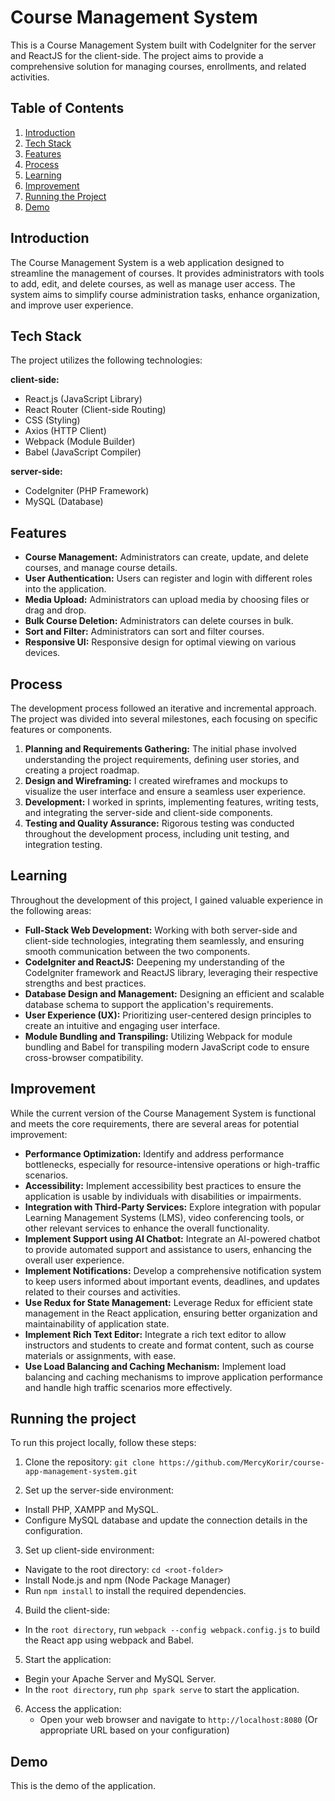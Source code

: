 # Course Management System

This is a Course Management System built with CodeIgniter for the server and ReactJS for the client-side. The project aims to provide a comprehensive solution for managing courses, enrollments, and related activities.

## Table of Contents

1. [Introduction](#introduction)
2. [Tech Stack](#tech-stack)
3. [Features](#features)
4. [Process](#process)
5. [Learning](#learning)
6. [Improvement](#improvement)
7. [Running the Project](#running-the-project)
8. [Demo](#demo)

## Introduction

The Course Management System is a web application designed to streamline the management of courses. It provides administrators with tools to add, edit, and delete courses, as well as manage user access. The system aims to simplify course administration tasks, enhance organization, and improve user experience.

## Tech Stack

The project utilizes the following technologies:

**client-side:**

- React.js (JavaScript Library)
- React Router (Client-side Routing)
- CSS (Styling)
- Axios (HTTP Client)
- Webpack (Module Builder)
- Babel (JavaScript Compiler)

**server-side:**

- CodeIgniter (PHP Framework)
- MySQL (Database)

## Features

- **Course Management:** Administrators can create, update, and delete courses, and manage course details.
- **User Authentication:** Users can register and login with different roles into the application.
- **Media Upload:** Administrators can upload media by choosing files or drag and drop.
- **Bulk Course Deletion:** Administrators can delete courses in bulk.
- **Sort and Filter:** Administrators can sort and filter courses.
- **Responsive UI:** Responsive design for optimal viewing on various devices.

## Process

The development process followed an iterative and incremental approach. The project was divided into several milestones, each focusing on specific features or components.

1. **Planning and Requirements Gathering:** The initial phase involved understanding the project requirements, defining user stories, and creating a project roadmap.
2. **Design and Wireframing:** I created wireframes and mockups to visualize the user interface and ensure a seamless user experience.
3. **Development:** I worked in sprints, implementing features, writing tests, and integrating the server-side and client-side components.
4. **Testing and Quality Assurance:** Rigorous testing was conducted throughout the development process, including unit testing, and integration testing.

## Learning

Throughout the development of this project, I gained valuable experience in the following areas:

- **Full-Stack Web Development:** Working with both server-side and client-side technologies, integrating them seamlessly, and ensuring smooth communication between the two components.
- **CodeIgniter and ReactJS:** Deepening my understanding of the CodeIgniter framework and ReactJS library, leveraging their respective strengths and best practices.
- **Database Design and Management:** Designing an efficient and scalable database schema to support the application's requirements.
- **User Experience (UX):** Prioritizing user-centered design principles to create an intuitive and engaging user interface.
- **Module Bundling and Transpiling:** Utilizing Webpack for module bundling and Babel for transpiling modern JavaScript code to ensure cross-browser compatibility.

## Improvement

While the current version of the Course Management System is functional and meets the core requirements, there are several areas for potential improvement:

- **Performance Optimization:** Identify and address performance bottlenecks, especially for resource-intensive operations or high-traffic scenarios.
- **Accessibility:** Implement accessibility best practices to ensure the application is usable by individuals with disabilities or impairments.
- **Integration with Third-Party Services:** Explore integration with popular Learning Management Systems (LMS), video conferencing tools, or other relevant services to enhance the overall functionality.
- **Implement Support using AI Chatbot:** Integrate an AI-powered chatbot to provide automated support and assistance to users, enhancing the overall user experience.
- **Implement Notifications:** Develop a comprehensive notification system to keep users informed about important events, deadlines, and updates related to their courses and activities.
- **Use Redux for State Management:** Leverage Redux for efficient state management in the React application, ensuring better organization and maintainability of application state.
- **Implement Rich Text Editor:** Integrate a rich text editor to allow instructors and students to create and format content, such as course materials or assignments, with ease.
- **Use Load Balancing and Caching Mechanism:** Implement load balancing and caching mechanisms to improve application performance and handle high traffic scenarios more effectively.

## Running the project

To run this project locally, follow these steps:

1. Clone the repository:
   `git clone https://github.com/MercyKorir/course-app-management-system.git`

2. Set up the server-side environment:

- Install PHP, XAMPP and MySQL.
- Configure MySQL database and update the connection details in the configuration.

3. Set up client-side environment:

- Navigate to the root directory:
  `cd <root-folder>`
- Install Node.js and npm (Node Package Manager)
- Run `npm install` to install the required dependencies.

4. Build the client-side:

- In the `root directory`, run `webpack --config webpack.config.js` to build the React app using webpack and Babel.

5. Start the application:

- Begin your Apache Server and MySQL Server.
- In the `root directory`, run `php spark serve` to start the application.

6. Access the application:
   - Open your web browser and navigate to `http://localhost:8080` (Or appropriate URL based on your configuration)

## Demo

This is the demo of the application.
